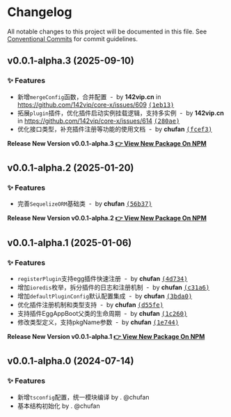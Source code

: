 # Changelog

All notable changes to this project will be documented in this file.
See [Conventional Commits](https://conventionalcommits.org) for commit guidelines.

## v0.0.1-alpha.3 (2025-09-10)

### ✨ Features

- 新增`mergeConfig`函数，合并配置 &nbsp;-&nbsp; by **142vip.cn** in https://github.com/142vip/core-x/issues/609 [<samp>(1eb13)</samp>](https://github.com/142vip/core-x/commit/1eb135d)
- 拓展`plugin`插件，优化插件启动实例挂载逻辑，支持多实例 &nbsp;-&nbsp; by **142vip.cn** in https://github.com/142vip/core-x/issues/614 [<samp>(280ae)</samp>](https://github.com/142vip/core-x/commit/280aeaa)
- 优化接口类型，补充插件注册等功能的使用文档 &nbsp;-&nbsp; by **chufan** [<samp>(fcef3)</samp>](https://github.com/142vip/core-x/commit/fcef385)

**Release New Version v0.0.1-alpha.3 [👉 View New Package On NPM](https://www.npmjs.com/package/@142vip/egg)**

## v0.0.1-alpha.2 (2025-01-20)

### ✨ Features

- 完善`SequelizeORM`基础类 &nbsp;-&nbsp; by **chufan** [<samp>(56b37)</samp>](https://github.com/142vip/core-x/commit/56b3795)

**Release New Version v0.0.1-alpha.2 [👉 View New Package On NPM](https://www.npmjs.com/package/@142vip/egg)**

## v0.0.1-alpha.1 (2025-01-06)

### ✨ Features

- `registerPlugin`支持egg插件快速注册 &nbsp;-&nbsp; by **chufan** [<samp>(4d734)</samp>](https://github.com/142vip/core-x/commit/4d73484)
- 增加`ioredis`枚举，拆分插件的日志和注册机制 &nbsp;-&nbsp; by **chufan** [<samp>(c31a6)</samp>](https://github.com/142vip/core-x/commit/c31a644)
- 增加`defaultPluginConfig`默认配置集成 &nbsp;-&nbsp; by **chufan** [<samp>(3bda0)</samp>](https://github.com/142vip/core-x/commit/3bda0b6)
- 优化插件注册机制和类型支持 &nbsp;-&nbsp; by **chufan** [<samp>(d55fe)</samp>](https://github.com/142vip/core-x/commit/d55fe83)
- 支持插件EggAppBoot父类的生命周期 &nbsp;-&nbsp; by **chufan** [<samp>(1c260)</samp>](https://github.com/142vip/core-x/commit/1c260ae)
- 修改类型定义，支持pkgName参数 &nbsp;-&nbsp; by **chufan** [<samp>(1e744)</samp>](https://github.com/142vip/core-x/commit/1e744dc)

**Release New Version v0.0.1-alpha.1 [👉 View New Package On NPM](https://www.npmjs.com/package/@142vip/egg)**

## v0.0.1-alpha.0 (2024-07-14)

### ✨ Features

- 新增`tsconfig`配置，统一模块编译 by . @chufan
- 基本结构初始化  by . @chufan
